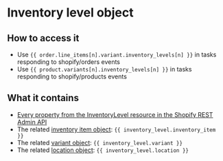 # Inventory level object

## How to access it

* Use `{{ order.line_items[n].variant.inventory_levels[n] }}` in tasks responding to shopify/orders events
* Use `{{ product.variants[n].inventory_levels[n] }}`  in tasks responding to shopify/products events

## What it contains

* [Every property from the InventoryLevel resource in the Shopify REST Admin API](https://shopify.dev/docs/admin-api/rest/reference/inventory/inventorylevel#properties)
* The related [inventory item object](http://help.usemechanic.com/liquid/the-inventory-item-object): `{{ inventory_level.inventory_item }}`
* The related [variant object](variant-object.md): `{{ inventory_level.variant }}` 
* The related [location object](location-object.md): `{{ inventory_level.location }}` 

